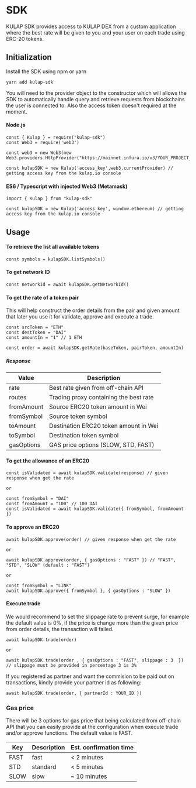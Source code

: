 # SDK

KULAP SDK provides access to KULAP DEX from a custom application where the best rate will be given to you and your user on each trade using ERC-20 tokens.

## Initialization

Install the SDK using npm or yarn

```
yarn add kulap-sdk
```

You will need to the provider object to the constructor which will allows the SDK to automatically handle query and retrieve requests from blockchains the user is connected to. Also the access token doesn't required at the moment.

#### Node.js

```
const { Kulap } = require("kulap-sdk")
const Web3 = require('web3')

const web3 = new Web3(new Web3.providers.HttpProvider("https://mainnet.infura.io/v3/YOUR_PROJECT_ID"))

const kulapSDK = new Kulap('access_key',web3.currentProvider) // getting access key from the kulap.io console
```

#### ES6 / Typescript with injected Web3 (Metamask)

```
import { Kulap } from "kulap-sdk"

const kulapSDK = new Kulap('access_key', window.ethereum) // getting access key from the kulap.io console
```

## Usage

#### To retrieve the list all available tokens
```
const symbols = kulapSDK.listSymbols()
```

#### To get network ID
```
const networkId = await kulapSDK.getNetworkId()
```

#### To get the rate of a token pair 

This will help construct the order details from the pair and given amount that later you use it for validate, approve and execute a trade.

```
const srcToken = "ETH"
const destToken = "DAI"
const amountIn = "1" // 1 ETH

const order = await kulapSDK.getRate(baseToken, pairToken, amountIn)
```
##### Response
| Value      | Description                                |
|------------|--------------------------------------------|
| rate       | Best rate given from off-chain API         | 
| routes     | Trading proxy containing the best rate     |          
| fromAmount | Source ERC20 token amount in Wei           | 
| fromSymbol | Source token symbol                        | 
| toAmount   | Destination ERC20 token amount in Wei      |
| toSymbol   | Destination token symbol                   | 
| gasOptions | GAS price options (SLOW, STD, FAST)        | 

#### To get the allowance of an ERC20
```
const isValidated = await kulapSDK.validate(response) // given response when get the rate 

or

const fromSymbol = "DAI"
const fromAmount = "100" // 100 DAI
const isValidated = await kulapSDK.validate({ fromSymbol, fromAmount })
```

#### To approve an ERC20
```
await kulapSDK.approve(order) // given response when get the rate 

or

await kulapSDK.approve(order, { gasOptions : "FAST" }) // "FAST", "STD", "SLOW" (default : "FAST")

or

const fromSymbol = "LINK"
await kulapSDK.approve({ fromSymbol }, { gasOptions : "SLOW" })
```

#### Execute trade

We would recommend to set the slippage rate to prevent surge, for example the default value is 0%, if the price is change more than the given price from order details, the transaction will failed.

```
await kulapSDK.trade(order)

or

await kulapSDK.trade(order , { gasOptions : "FAST", slippage : 3  }) // slippage must be provided in percentage 3 is 3%
```

If you registered as partner and want the commision to be paid out on transactions, kindly provide your partner id as following:
```
await kulapSDK.trade(order, { partnerId : YOUR_ID })
```


### Gas price
 
There will be 3 options for gas price that being calculated from off-chain API that you can easily provide at the configuration when execute trade and/or approve functions. The default value is FAST.

| Key  | Description | Est. confirmation time |
|------|-------------|------------------------|
| FAST | fast        | < 2 minutes            |
| STD  | standard    | < 5 minutes            |
| SLOW | slow        | ~ 10 minutes           |
